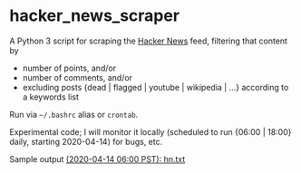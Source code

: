 # hacker_news_scraper

A Python 3 script for scraping the [Hacker News](https://news.ycombinator.com/news) feed, filtering that content by

* number of points, and/or
* number of comments, and/or
* excluding posts {dead | flagged | youtube | wikipedia | ...} according to a keywords list

Run via `~/.bashrc` alias or `crontab`.

Experimental code; I will monitor it locally (scheduled to run {06:00 | 18:00} daily, starting 2020-04-14) for bugs, etc.

Sample output [(2020-04-14 06:00 PST): hn.txt](https://github.com/victoriastuart/hacker_news_scraper/blob/master/hn.txt)
